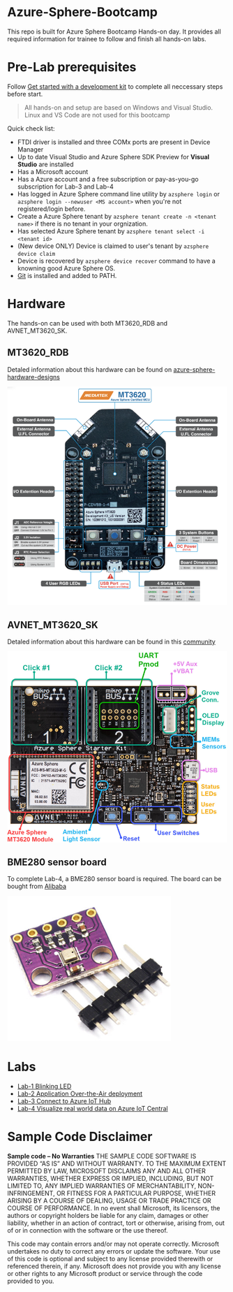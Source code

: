 # Azure-Sphere-Bootcamp

This repo is built for Azure Sphere Bootcamp Hands-on day. It provides all required information for trainee to follow and finish all hands-on labs. 

# Pre-Lab prerequisites

Follow [Get started with a development kit](https://docs.microsoft.com/en-us/azure-sphere/install/overview) to complete all neccessary steps before start.

> All hands-on and setup are based on Windows and Visual Studio. Linux and VS Code are not used for this bootcamp

Quick check list:
- FTDI driver is installed and three COMx ports are present in Device Manager 
- Up to date Visual Studio and Azure Sphere SDK Preview for **Visual Studio** are installed
- Has a Microsoft account
- Has a Azure account and a free subscription or pay-as-you-go subscription for Lab-3 and Lab-4
- Has logged in Azure Sphere command line utility by `azsphere login` or `azsphere login --newuser <MS account>` when you're not registered/login before.
- Create a Azure Sphere tenant by `azsphere tenant create -n <tenant name>` if there is no tenant in your orgnization.
- Has selected Azure Sphere tenant by `azsphere tenant select -i <tenant id>`
- (New device ONLY) Device is claimed to user's tenant by `azsphere device claim`
- Device is recovered by `azsphere device recover` command to have a knowning good Azure Sphere OS.
- [Git](https://git-scm.com/download/win) is installed and added to PATH.

# Hardware

The hands-on can be used with both MT3620_RDB and AVNET_MT3620_SK. 

## MT3620_RDB

Detaled information about this hardware can be found on [azure-sphere-hardware-designs](https://github.com/Azure/azure-sphere-hardware-designs)

![](images/RDB.png)

## AVNET_MT3620_SK

Detaled information about this hardware can be found in this [community](https://www.element14.com/community/community/designcenter/azure-sphere-starter-kits)

![](images/AzureSphereKit_front.png)

## BME280 sensor board

To complete Lab-4, a BME280 sensor board is required. The board can be bought from [Alibaba](https://item.taobao.com/item.htm?spm=a1z2k.11010449.931864.2.5bb0509difTEbj&scm=1007.13982.82927.0&id=588033650584&last_time=1575801256)

![](images/BME280.PNG)

# Labs

- [Lab-1 Blinking LED](Lab-1.md)
- [Lab-2 Application Over-the-Air deployment](Lab-2.md)
- [Lab-3 Connect to Azure IoT Hub](Lab-3.md)
- [Lab-4 Visualize real world data on Azure IoT Central](Lab-4.md)

# Sample Code Disclaimer

**Sample code – No Warranties**
THE SAMPLE CODE SOFTWARE IS PROVIDED “AS IS” AND WITHOUT WARRANTY. TO THE MAXIMUM EXTENT PERMITTED BY LAW, MICROSOFT DISCLAIMS ANY AND ALL OTHER WARRANTIES, WHETHER EXPRESS OR IMPLIED, INCLUDING, BUT NOT LIMITED TO, ANY IMPLIED WARRANTIES OF MERCHANTABILITY, NON-INFRINGEMENT, OR FITNESS FOR A PARTICULAR PURPOSE, WHETHER ARISING BY A COURSE OF DEALING, USAGE OR TRADE PRACTICE OR COURSE OF PERFORMANCE. In no event shall Microsoft, its licensors, the authors or copyright holders be liable for any claim, damages or other liability, whether in an action of contract, tort or otherwise, arising from, out of or in connection with the software or the use thereof. 
 
This code may contain errors and/or may not operate correctly. Microsoft undertakes no duty to correct any errors or update the software. Your use of this code is optional and subject to any license provided therewith or referenced therein, if any. Microsoft does not provide you with any license or other rights to any Microsoft product or service through the code provided to you.
